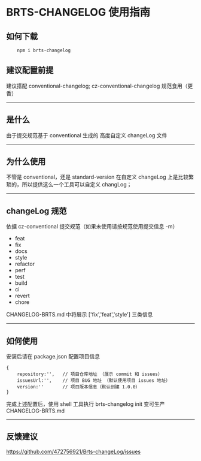 # BRTS-CHANGELOG 使用指南

## 如何下载

```
    npm i brts-changelog
```

## 建议配置前提

建议搭配 conventional-changelog; cz-conventional-changelog 规范食用（更香）

---

## 是什么

由于提交规范基于 conventional 生成的 高度自定义 changeLog 文件

---

## 为什么使用

不管是 conventional，还是 standard-version 在自定义 changeLog 上是比较繁琐的，所以提供这么一个工具可以自定义 changLog；

---

## changeLog 规范

依据 cz-conventional 提交规范（如果未使用请按规范使用提交信息 -m）

-   feat
-   fix
-   docs
-   style
-   refactor
-   perf
-   test
-   build
-   ci
-   revert
-   chore

CHANGELOG-BRTS.md 中将展示 ['fix','feat','style'] 三类信息

---

## 如何使用

安装后请在 package.json 配置项目信息

```
{
    repository:'',   // 项目仓库地址 （展示 commit 和 issues）
    issuesUrl:'',    // 项目 BUG 地址 （默认使用项目 issues 地址）
    version:''       // 项目版本信息（默认创建 1.0.0）
}
```
完成上述配置后，使用 shell 工具执行 brts-changelog init 变可生产 CHANGELOG-BRTS.md

---

## 反馈建议
https://github.com/472756921/Brts-changeLog/issues